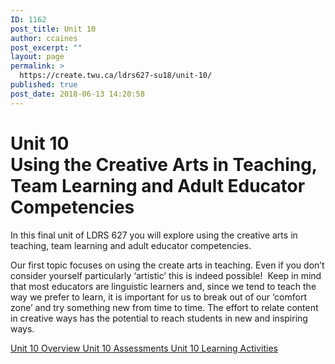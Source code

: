 ```yaml
---
ID: 1162
post_title: Unit 10
author: ccaines
post_excerpt: ""
layout: page
permalink: >
  https://create.twu.ca/ldrs627-su18/unit-10/
published: true
post_date: 2018-06-13 14:20:58
---
```

<!--themify_builder_static-->

<h1>Unit 10<br />Using the Creative Arts in Teaching, Team Learning and Adult Educator Competencies</h1>

In this final unit of LDRS 627 you will explore using the creative arts in teaching, team learning and adult educator competencies.</p>

Our first topic focuses on using the create arts in teaching. Even if you don’t consider yourself particularly ‘artistic’ this is indeed possible!  Keep in mind that most educators are linguistic learners and, since we tend to teach the way we prefer to learn, it is important for us to break out of our ‘comfort zone’ and try something new from time to time. The effort to relate content in creative ways has the potential to reach students in new and inspiring ways.

<a href="https://create.twu.ca/ldrs627-su18/unit-10-overview/"> Unit 10 Overview </a> <a href="https://create.twu.ca/ldrs627-su18/unit-10-learning-activities/"> Unit 10 Assessments </a> <a href="https://create.twu.ca/ldrs627-su18/unit-10-topics/"> Unit 10 Learning Activities </a><!--/themify_builder_static-->